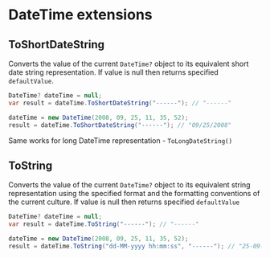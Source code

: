 # DateTime extensions

## ToShortDateString

Converts the value of the current `DateTime?` object to its equivalent short date string representation.
If value is null then returns specified `defaultValue`.

```csharp
DateTime? dateTime = null;
var result = dateTime.ToShortDateString("------"); // "------"

dateTime = new DateTime(2008, 09, 25, 11, 35, 52);
result = dateTime.ToShortDateString("------"); // "09/25/2008"
```

Same works for long DateTime representation - `ToLongDateString()`

## ToString

Converts the value of the current `DateTime?` object to its equivalent string representation using the specified format and the formatting conventions of the current culture.
If value is null then returns specified `defaultValue`

```csharp
DateTime? dateTime = null;
var result = dateTime.ToString("------"); // "------"

dateTime = new DateTime(2008, 09, 25, 11, 35, 52);
result = dateTime.ToString("dd-MM-yyyy hh:mm:ss", "------"); // "25-09-2008 11:35:52"
```